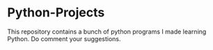 # Python-Projects
This repository contains a bunch of python programs I made learning Python. Do comment your suggestions.
